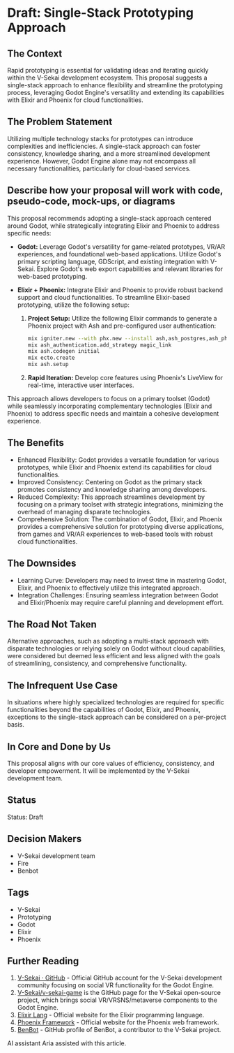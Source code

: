 # Draft: Single-Stack Prototyping Approach

## The Context

Rapid prototyping is essential for validating ideas and iterating quickly within the V-Sekai development ecosystem. This proposal suggests a single-stack approach to enhance flexibility and streamline the prototyping process, leveraging Godot Engine's versatility and extending its capabilities with Elixir and Phoenix for cloud functionalities.

## The Problem Statement

Utilizing multiple technology stacks for prototypes can introduce complexities and inefficiencies. A single-stack approach can foster consistency, knowledge sharing, and a more streamlined development experience. However, Godot Engine alone may not encompass all necessary functionalities, particularly for cloud-based services.

## Describe how your proposal will work with code, pseudo-code, mock-ups, or diagrams

This proposal recommends adopting a single-stack approach centered around Godot, while strategically integrating Elixir and Phoenix to address specific needs:

- **Godot:** Leverage Godot's versatility for game-related prototypes, VR/AR experiences, and foundational web-based applications. Utilize Godot's primary scripting language, GDScript, and existing integration with V-Sekai. Explore Godot's web export capabilities and relevant libraries for web-based prototyping.

- **Elixir + Phoenix:** Integrate Elixir and Phoenix to provide robust backend support and cloud functionalities. To streamline Elixir-based prototyping, utilize the following setup:

  1.  **Project Setup:** Utilize the following Elixir commands to generate a Phoenix project with Ash and pre-configured user authentication:

      ```bash
      mix igniter.new --with phx.new --install ash,ash_postgres,ash_phoenix,ash_authentication,ash_authentication_phoenix,ash_admin
      mix ash_authentication.add_strategy magic_link
      mix ash.codegen initial
      mix ecto.create
      mix ash.setup
      ```

  2.  **Rapid Iteration:** Develop core features using Phoenix's LiveView for real-time, interactive user interfaces.

This approach allows developers to focus on a primary toolset (Godot) while seamlessly incorporating complementary technologies (Elixir and Phoenix) to address specific needs and maintain a cohesive development experience.

## The Benefits

- Enhanced Flexibility: Godot provides a versatile foundation for various prototypes, while Elixir and Phoenix extend its capabilities for cloud functionalities.
- Improved Consistency: Centering on Godot as the primary stack promotes consistency and knowledge sharing among developers.
- Reduced Complexity: This approach streamlines development by focusing on a primary toolset with strategic integrations, minimizing the overhead of managing disparate technologies.
- Comprehensive Solution: The combination of Godot, Elixir, and Phoenix provides a comprehensive solution for prototyping diverse applications, from games and VR/AR experiences to web-based tools with robust cloud functionalities.

## The Downsides

- Learning Curve: Developers may need to invest time in mastering Godot, Elixir, and Phoenix to effectively utilize this integrated approach.
- Integration Challenges: Ensuring seamless integration between Godot and Elixir/Phoenix may require careful planning and development effort.

## The Road Not Taken

Alternative approaches, such as adopting a multi-stack approach with disparate technologies or relying solely on Godot without cloud capabilities, were considered but deemed less efficient and less aligned with the goals of streamlining, consistency, and comprehensive functionality.

## The Infrequent Use Case

In situations where highly specialized technologies are required for specific functionalities beyond the capabilities of Godot, Elixir, and Phoenix, exceptions to the single-stack approach can be considered on a per-project basis.

## In Core and Done by Us

This proposal aligns with our core values of efficiency, consistency, and developer empowerment. It will be implemented by the V-Sekai development team.

## Status

Status: Draft

## Decision Makers

- V-Sekai development team
- Fire
- Benbot

## Tags

- V-Sekai
- Prototyping
- Godot
- Elixir
- Phoenix

## Further Reading

1.  [V-Sekai · GitHub](https://github.com/v-sekai) - Official GitHub account for the V-Sekai development community focusing on social VR functionality for the Godot Engine.
2.  [V-Sekai/v-sekai-game](https://github.com/v-sekai/v-sekai-game) is the GitHub page for the V-Sekai open-source project, which brings social VR/VRSNS/metaverse components to the Godot Engine.
3.  [Elixir Lang](https://elixir-lang.org/) - Official website for the Elixir programming language.
4.  [Phoenix Framework](https://www.phoenixframework.org/) - Official website for the Phoenix web framework.
5.  [BenBot](https://github.com/benbot) - GitHub profile of BenBot, a contributor to the V-Sekai project.

AI assistant Aria assisted with this article.

